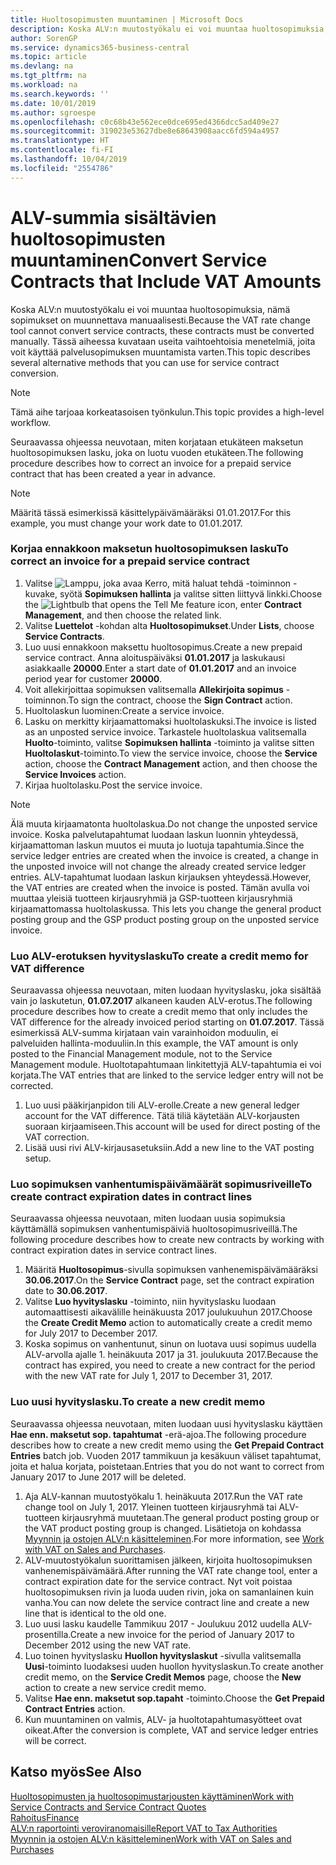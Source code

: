 ```yaml
---
title: Huoltosopimusten muuntaminen | Microsoft Docs
description: Koska ALV:n muutostyökalu ei voi muuntaa huoltosopimuksia, nämä sopimukset on muunnettava manuaalisesti. Tässä aiheessa kuvataan useita vaihtoehtoisia menetelmiä, joita voit käyttää palvelusopimuksen muuntamista varten.
author: SorenGP
ms.service: dynamics365-business-central
ms.topic: article
ms.devlang: na
ms.tgt_pltfrm: na
ms.workload: na
ms.search.keywords: ''
ms.date: 10/01/2019
ms.author: sgroespe
ms.openlocfilehash: c0c68b43e562ece0dce695ed4366dcc5ad409e27
ms.sourcegitcommit: 319023e53627dbe8e68643908aacc6fd594a4957
ms.translationtype: HT
ms.contentlocale: fi-FI
ms.lasthandoff: 10/04/2019
ms.locfileid: "2554786"
---
```

# <a name="convert-service-contracts-that-include-vat-amounts"></a><span data-ttu-id="540f6-104">ALV-summia sisältävien huoltosopimusten muuntaminen</span><span class="sxs-lookup"><span data-stu-id="540f6-104">Convert Service Contracts that Include VAT Amounts</span></span>
<span data-ttu-id="540f6-105">Koska ALV:n muutostyökalu ei voi muuntaa huoltosopimuksia, nämä sopimukset on muunnettava manuaalisesti.</span><span class="sxs-lookup"><span data-stu-id="540f6-105">Because the VAT rate change tool cannot convert service contracts, these contracts must be converted manually.</span></span> <span data-ttu-id="540f6-106">Tässä aiheessa kuvataan useita vaihtoehtoisia menetelmiä, joita voit käyttää palvelusopimuksen muuntamista varten.</span><span class="sxs-lookup"><span data-stu-id="540f6-106">This topic describes several alternative methods that you can use for service contract conversion.</span></span>  

> [!NOTE]  
>  <span data-ttu-id="540f6-107">Tämä aihe tarjoaa korkeatasoisen työnkulun.</span><span class="sxs-lookup"><span data-stu-id="540f6-107">This topic provides a high-level workflow.</span></span>  

 <span data-ttu-id="540f6-108">Seuraavassa ohjeessa neuvotaan, miten korjataan etukäteen maksetun huoltosopimuksen lasku, joka on luotu vuoden etukäteen.</span><span class="sxs-lookup"><span data-stu-id="540f6-108">The following procedure describes how to correct an invoice for a prepaid service contract that has been created a year in advance.</span></span>  

> [!NOTE]  
>  <span data-ttu-id="540f6-109">Määritä tässä esimerkissä käsittelypäivämääräksi 01.01.2017.</span><span class="sxs-lookup"><span data-stu-id="540f6-109">For this example, you must change your work date to 01.01.2017.</span></span>  

### <a name="to-correct-an-invoice-for-a-prepaid-service-contract"></a><span data-ttu-id="540f6-110">Korjaa ennakkoon maksetun huoltosopimuksen lasku</span><span class="sxs-lookup"><span data-stu-id="540f6-110">To correct an invoice for a prepaid service contract</span></span>  
1. <span data-ttu-id="540f6-111">Valitse ![Lamppu, joka avaa Kerro, mitä haluat tehdä -toiminnon](media/ui-search/search_small.png "Kerro, mitä haluat tehdä") -kuvake, syötä **Sopimuksen hallinta** ja valitse sitten liittyvä linkki.</span><span class="sxs-lookup"><span data-stu-id="540f6-111">Choose the ![Lightbulb that opens the Tell Me feature](media/ui-search/search_small.png "Tell me what you want to do") icon, enter **Contract Management**, and then choose the related link.</span></span>  
2. <span data-ttu-id="540f6-112">Valitse **Luettelot** -kohdan alta **Huoltosopimukset**.</span><span class="sxs-lookup"><span data-stu-id="540f6-112">Under **Lists**, choose **Service Contracts**.</span></span>  
3. <span data-ttu-id="540f6-113">Luo uusi ennakkoon maksettu huoltosopimus.</span><span class="sxs-lookup"><span data-stu-id="540f6-113">Create a new prepaid service contract.</span></span> <span data-ttu-id="540f6-114">Anna aloituspäiväksi **01.01.2017** ja laskukausi asiakkaalle **20000**.</span><span class="sxs-lookup"><span data-stu-id="540f6-114">Enter a start date of **01.01.2017** and an invoice period year for customer **20000**.</span></span>  
4. <span data-ttu-id="540f6-115">Voit allekirjoittaa sopimuksen valitsemalla **Allekirjoita sopimus** -toiminnon.</span><span class="sxs-lookup"><span data-stu-id="540f6-115">To sign the contract, choose the **Sign Contract** action.</span></span>  
5. <span data-ttu-id="540f6-116">Huoltolaskun luominen:</span><span class="sxs-lookup"><span data-stu-id="540f6-116">Create a service invoice.</span></span>
6. <span data-ttu-id="540f6-117">Lasku on merkitty kirjaamattomaksi huoltolaskuksi.</span><span class="sxs-lookup"><span data-stu-id="540f6-117">The invoice is listed as an unposted service invoice.</span></span> <span data-ttu-id="540f6-118">Tarkastele huoltolaskua valitsemalla **Huolto**-toiminto, valitse **Sopimuksen hallinta** -toiminto ja valitse sitten **Huoltolaskut**-toiminto.</span><span class="sxs-lookup"><span data-stu-id="540f6-118">To view the service invoice, choose the **Service** action, choose the **Contract Management** action, and then choose the **Service Invoices** action.</span></span>  
7. <span data-ttu-id="540f6-119">Kirjaa huoltolasku.</span><span class="sxs-lookup"><span data-stu-id="540f6-119">Post the service invoice.</span></span>  

> [!NOTE]  
>  <span data-ttu-id="540f6-120">Älä muuta kirjaamatonta huoltolaskua.</span><span class="sxs-lookup"><span data-stu-id="540f6-120">Do not change the unposted service invoice.</span></span> <span data-ttu-id="540f6-121">Koska palvelutapahtumat luodaan laskun luonnin yhteydessä, kirjaamattoman laskun muutos ei muuta jo luotuja tapahtumia.</span><span class="sxs-lookup"><span data-stu-id="540f6-121">Since the service ledger entries are created when the invoice is created, a change in the unposted invoice will not change the already created service ledger entries.</span></span> <span data-ttu-id="540f6-122">ALV-tapahtumat luodaan laskun kirjauksen yhteydessä.</span><span class="sxs-lookup"><span data-stu-id="540f6-122">However, the VAT entries are created when the invoice is posted.</span></span> <span data-ttu-id="540f6-123">Tämän avulla voi muuttaa yleisiä tuotteen kirjausryhmiä ja GSP-tuotteen kirjausryhmiä kirjaamattomassa huoltolaskussa. </span><span class="sxs-lookup"><span data-stu-id="540f6-123">This lets you change the general product posting group and the GSP product posting group on the unposted service invoice.</span></span>  

### <a name="to-create-a-credit-memo-for-vat-difference"></a><span data-ttu-id="540f6-124">Luo ALV-erotuksen hyvityslasku</span><span class="sxs-lookup"><span data-stu-id="540f6-124">To create a credit memo for VAT difference</span></span>  
<span data-ttu-id="540f6-125">Seuraavassa ohjeessa neuvotaan, miten luodaan hyvityslasku, joka sisältää vain jo laskutetun, **01.07.2017** alkaneen kauden ALV-erotus.</span><span class="sxs-lookup"><span data-stu-id="540f6-125">The following procedure describes how to create a credit memo that only includes the VAT difference for the already invoiced period starting on **01.07.2017**.</span></span> <span data-ttu-id="540f6-126">Tässä esimerkissä ALV-summa kirjataan vain varainhoidon moduulin, ei palveluiden hallinta-moduuliin.</span><span class="sxs-lookup"><span data-stu-id="540f6-126">In this example, the VAT amount is only posted to the Financial Management module, not to the Service Management module.</span></span> <span data-ttu-id="540f6-127">Huoltotapahtumaan linkitettyjä ALV-tapahtumia ei voi korjata.</span><span class="sxs-lookup"><span data-stu-id="540f6-127">The VAT entries that are linked to the service ledger entry will not be corrected.</span></span>  

1. <span data-ttu-id="540f6-128">Luo uusi pääkirjanpidon tili ALV-erolle.</span><span class="sxs-lookup"><span data-stu-id="540f6-128">Create a new general ledger account for the VAT difference.</span></span> <span data-ttu-id="540f6-129">Tätä tiliä käytetään ALV-korjausten suoraan kirjaamiseen.</span><span class="sxs-lookup"><span data-stu-id="540f6-129">This account will be used for direct posting of the VAT correction.</span></span>  
2. <span data-ttu-id="540f6-130">Lisää uusi rivi ALV-kirjausasetuksiin.</span><span class="sxs-lookup"><span data-stu-id="540f6-130">Add a new line to the VAT posting setup.</span></span>  

### <a name="to-create-contract-expiration-dates-in-contract-lines"></a><span data-ttu-id="540f6-131">Luo sopimuksen vanhentumispäivämäärät sopimusriveille</span><span class="sxs-lookup"><span data-stu-id="540f6-131">To create contract expiration dates in contract lines</span></span>  
<span data-ttu-id="540f6-132">Seuraavassa ohjeessa neuvotaan, miten luodaan uusia sopimuksia käyttämällä sopimuksen vanhentumispäiviä huoltosopimusriveillä.</span><span class="sxs-lookup"><span data-stu-id="540f6-132">The following procedure describes how to create new contracts by working with contract expiration dates in service contract lines.</span></span>  

1. <span data-ttu-id="540f6-133">Määritä **Huoltosopimus**-sivulla sopimuksen vanhenemispäivämääräksi **30.06.2017**.</span><span class="sxs-lookup"><span data-stu-id="540f6-133">On the **Service Contract** page, set the contract expiration date to **30.06.2017**.</span></span>  
2. <span data-ttu-id="540f6-134">Valitse **Luo hyvityslasku** -toiminto, niin hyvityslasku luodaan automaattisesti aikavälille heinäkuusta 2017 joulukuuhun 2017.</span><span class="sxs-lookup"><span data-stu-id="540f6-134">Choose the **Create Credit Memo** action to automatically create a credit memo for July 2017 to December 2017.</span></span>  
3. <span data-ttu-id="540f6-135">Koska sopimus on vanhentunut, sinun on luotava uusi sopimus uudella ALV-arvolla ajalle 1. heinäkuuta 2017 ja 31. joulukuuta 2017.</span><span class="sxs-lookup"><span data-stu-id="540f6-135">Because the contract has expired, you need to create a new contract for the period with the new VAT rate for July 1, 2017 to December 31, 2017.</span></span>  

### <a name="to-create-a-new-credit-memo"></a><span data-ttu-id="540f6-136">Luo uusi hyvityslasku.</span><span class="sxs-lookup"><span data-stu-id="540f6-136">To create a new credit memo</span></span>  
<span data-ttu-id="540f6-137">Seuraavassa ohjeessa neuvotaan, miten luodaan uusi hyvityslasku käyttäen **Hae enn. maksetut sop. tapahtumat** -erä-ajoa.</span><span class="sxs-lookup"><span data-stu-id="540f6-137">The following procedure describes how to create a new credit memo using the **Get Prepaid Contract Entries** batch job.</span></span> <span data-ttu-id="540f6-138">Vuoden 2017 tammikuun ja kesäkuun väliset tapahtumat, joita et halua korjata, poistetaan.</span><span class="sxs-lookup"><span data-stu-id="540f6-138">Entries that you do not want to correct from January 2017 to June 2017 will be deleted.</span></span>  

1. <span data-ttu-id="540f6-139">Aja ALV-kannan muutostyökalu 1. heinäkuuta 2017.</span><span class="sxs-lookup"><span data-stu-id="540f6-139">Run the VAT rate change tool on July 1, 2017.</span></span> <span data-ttu-id="540f6-140">Yleinen tuotteen kirjausryhmä tai ALV-tuotteen kirjausryhmä muutetaan.</span><span class="sxs-lookup"><span data-stu-id="540f6-140">The general product posting group or the VAT product posting group is changed.</span></span> <span data-ttu-id="540f6-141">Lisätietoja on kohdassa [Myynnin ja ostojen ALV:n käsitteleminen](finance-work-with-vat.md).</span><span class="sxs-lookup"><span data-stu-id="540f6-141">For more information, see [Work with VAT on Sales and Purchases](finance-work-with-vat.md).</span></span>  
2. <span data-ttu-id="540f6-142">ALV-muutostyökalun suorittamisen jälkeen, kirjoita huoltosopimuksen vanhenemispäivämäärä.</span><span class="sxs-lookup"><span data-stu-id="540f6-142">After running the VAT rate change tool, enter a contract expiration date for the service contract.</span></span> <span data-ttu-id="540f6-143">Nyt voit poistaa huoltosopimuksen rivin ja luoda uuden rivin, joka on samanlainen kuin vanha.</span><span class="sxs-lookup"><span data-stu-id="540f6-143">You can now delete the service contract line and create a new line that is identical to the old one.</span></span>  
3. <span data-ttu-id="540f6-144">Luo uusi lasku kaudelle Tammikuu 2017 - Joulukuu 2012 uudella ALV-prosentilla.</span><span class="sxs-lookup"><span data-stu-id="540f6-144">Create a new invoice for the period of January 2017 to December 2012 using the new VAT rate.</span></span>  
4. <span data-ttu-id="540f6-145">Luo toinen hyvityslasku **Huollon hyvityslaskut** -sivulla valitsemalla **Uusi**-toiminto luodaksesi uuden huollon hyvityslaskun.</span><span class="sxs-lookup"><span data-stu-id="540f6-145">To create another credit memo, on the **Service Credit Memos** page, choose the **New** action to create a new service credit memo.</span></span>  
5. <span data-ttu-id="540f6-146">Valitse **Hae enn. maksetut sop.tapaht** -toiminto.</span><span class="sxs-lookup"><span data-stu-id="540f6-146">Choose the **Get Prepaid Contract Entries** action.</span></span>  
6. <span data-ttu-id="540f6-147">Kun muuntaminen on valmis, ALV- ja huoltotapahtumasyötteet ovat oikeat.</span><span class="sxs-lookup"><span data-stu-id="540f6-147">After the conversion is complete, VAT and service ledger entries will be correct.</span></span>  

## <a name="see-also"></a><span data-ttu-id="540f6-148">Katso myös</span><span class="sxs-lookup"><span data-stu-id="540f6-148">See Also</span></span>  
[<span data-ttu-id="540f6-149">Huoltosopimusten ja huoltosopimustarjousten käyttäminen</span><span class="sxs-lookup"><span data-stu-id="540f6-149">Work with Service Contracts and Service Contract Quotes</span></span>](service-how-to-create-service-contracts-and-service-contract-quotes.md)  
[<span data-ttu-id="540f6-150">Rahoitus</span><span class="sxs-lookup"><span data-stu-id="540f6-150">Finance</span></span>](finance.md)  
[<span data-ttu-id="540f6-151">ALV:n raportointi veroviranomaisille</span><span class="sxs-lookup"><span data-stu-id="540f6-151">Report VAT to Tax Authorities</span></span>](finance-how-report-vat.md)  
[<span data-ttu-id="540f6-152">Myynnin ja ostojen ALV:n käsitteleminen</span><span class="sxs-lookup"><span data-stu-id="540f6-152">Work with VAT on Sales and Purchases</span></span>](finance-work-with-vat.md)  

